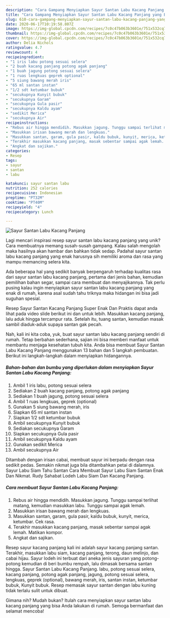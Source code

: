 ```yaml
---
description: "Cara Gampang Menyiapkan Sayur Santan Labu Kacang Panjang yang Bikin Ngiler"
title: "Cara Gampang Menyiapkan Sayur Santan Labu Kacang Panjang yang Bikin Ngiler"
slug: 610-cara-gampang-menyiapkan-sayur-santan-labu-kacang-panjang-yang-bikin-ngiler
date: 2020-06-17T10:19:58.807Z
image: https://img-global.cpcdn.com/recipes/7c0c47b063b3601e/751x532cq70/sayur-santan-labu-kacang-panjang-foto-resep-utama.jpg
thumbnail: https://img-global.cpcdn.com/recipes/7c0c47b063b3601e/751x532cq70/sayur-santan-labu-kacang-panjang-foto-resep-utama.jpg
cover: https://img-global.cpcdn.com/recipes/7c0c47b063b3601e/751x532cq70/sayur-santan-labu-kacang-panjang-foto-resep-utama.jpg
author: Delia Nichols
ratingvalue: 4.7
reviewcount: 4
recipeingredient:
- "1 iris labu potong sesuai selera"
- "2 buah kacang panjang potong agak panjang"
- "1 buah jagung potong sesuai selera"
- "1 ruas lengkuas geprek optional"
- "5 siung bawang merah iris"
- "65 ml santan instan"
- "1/2 sdt ketumbar bubuk"
- "secukupnya Kunyit bubuk"
- "secukupnya Garam"
- "secukupnya Gula pasir"
- "secukupnya Kaldu ayam"
- "sedikit Merica"
- "secukupnya Air"
recipeinstructions:
- "Rebus air hingga mendidih. Masukkan jagung. Tunggu sampai terlihat matang, kemudian masukkan labu. Tunggu sampai agak lemah."
- "Masukkan irisan bawang merah dan lengkuas."
- "Masukkan santan, garam, gula pasir, kaldu bubuk, kunyit, merica, ketumbar. Cek rasa."
- "Terakhir masukkan kacang panjang, masak sebentar sampai agak lemah. Matikan kompor."
- "Angkat dan sajikan."
categories:
- Resep
tags:
- sayur
- santan
- labu

katakunci: sayur santan labu 
nutrition: 252 calories
recipecuisine: Indonesian
preptime: "PT32M"
cooktime: "PT40M"
recipeyield: "4"
recipecategory: Lunch

---
```



![Sayur Santan Labu Kacang Panjang](https://img-global.cpcdn.com/recipes/7c0c47b063b3601e/751x532cq70/sayur-santan-labu-kacang-panjang-foto-resep-utama.jpg)

Lagi mencari inspirasi resep sayur santan labu kacang panjang yang unik? Cara membuatnya memang susah-susah gampang. Kalau salah mengolah maka hasilnya akan hambar dan bahkan tidak sedap. Padahal sayur santan labu kacang panjang yang enak harusnya sih memiliki aroma dan rasa yang mampu memancing selera kita.

Ada beberapa hal yang sedikit banyak berpengaruh terhadap kualitas rasa dari sayur santan labu kacang panjang, pertama dari jenis bahan, kemudian pemilihan bahan segar, sampai cara membuat dan menyajikannya. Tak perlu pusing kalau ingin menyiapkan sayur santan labu kacang panjang yang enak di rumah, karena asal sudah tahu triknya maka hidangan ini bisa jadi suguhan spesial.

Resep Sayur Santan Kacang Panjang Super Enak Dan Praktis dapat anda lihat pada video slide berikut ini dan untuk lebih. Masukkan kacang panjang, lalu aduk hingga tercampur rata. Setelah itu, tuang santan, kemudian masak sambil diaduk-aduk supaya santan gak pecah.


Nah, kali ini kita coba, yuk, buat sayur santan labu kacang panjang sendiri di rumah. Tetap berbahan sederhana, sajian ini bisa memberi manfaat untuk membantu menjaga kesehatan tubuh kita. Anda bisa membuat Sayur Santan Labu Kacang Panjang menggunakan 13 bahan dan 5 langkah pembuatan. Berikut ini langkah-langkah dalam menyiapkan hidangannya.

<!--inarticleads1-->

##### Bahan-bahan dan bumbu yang diperlukan dalam menyiapkan Sayur Santan Labu Kacang Panjang:

1. Ambil 1 iris labu, potong sesuai selera
1. Sediakan 2 buah kacang panjang, potong agak panjang
1. Sediakan 1 buah jagung, potong sesuai selera
1. Ambil 1 ruas lengkuas, geprek (optional)
1. Gunakan 5 siung bawang merah, iris
1. Siapkan 65 ml santan instan
1. Siapkan 1/2 sdt ketumbar bubuk
1. Ambil secukupnya Kunyit bubuk
1. Sediakan secukupnya Garam
1. Siapkan secukupnya Gula pasir
1. Ambil secukupnya Kaldu ayam
1. Gunakan sedikit Merica
1. Ambil secukupnya Air


Ditambah dengan irisan cabai, membuat sayur ini berpadu dengan rasa sedikit pedas. Semakin nikmat juga bila ditambahkan petai di dalamnya. Sayur Labu Siam Tahu Santan Cara Membuat Sayur Labu Siam Santan Enak Dan Nikmat. Rudy Sahabat Lodeh Labu Siam Dan Kacang Panjang. 

<!--inarticleads2-->

##### Cara membuat Sayur Santan Labu Kacang Panjang:

1. Rebus air hingga mendidih. Masukkan jagung. Tunggu sampai terlihat matang, kemudian masukkan labu. Tunggu sampai agak lemah.
1. Masukkan irisan bawang merah dan lengkuas.
1. Masukkan santan, garam, gula pasir, kaldu bubuk, kunyit, merica, ketumbar. Cek rasa.
1. Terakhir masukkan kacang panjang, masak sebentar sampai agak lemah. Matikan kompor.
1. Angkat dan sajikan.


Resep sayur kacang panjang kali ini adalah sayur kacang panjang santan. Terakhir, masukkan labu siam, kacang panjang, terong, daun melinjo, dan cabai hijau. Sayur lodeh ini terbuat dari aneka jenis sayuran yang potong-potong kemudian di beri bumbu rempah, lalu dimasak bersama santan hingga. Sayur Santan Labu Kacang Panjang. labu, potong sesuai selera, kacang panjang, potong agak panjang, jagung, potong sesuai selera, lengkuas, geprek (optional), bawang merah, iris, santan instan, ketumbar bubuk, Kunyit bubuk. Resep memasak sayur santan dengan labu kuning tidak terlalu sulit untuk dibuat. 

Gimana nih? Mudah bukan? Itulah cara menyiapkan sayur santan labu kacang panjang yang bisa Anda lakukan di rumah. Semoga bermanfaat dan selamat mencoba!
